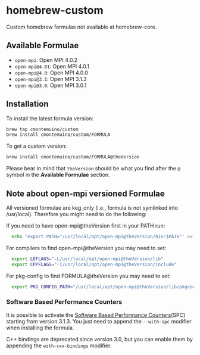 # homebrew-custom
Custom homebrew formulas not available at homebrew-core.

## Available Formulae
* `open-mpi`: Open MPI 4.0.2
* `open-mpi@4.01`: Open MPI 4.0.1
* `open-mpi@4.0`: Open MPI 4.0.0
* `open-mpi@3.1`: Open MPI 3.1.3
* `open-mpi@3.0`: Open MPI 3.0.1

## Installation

To install the latest formula version:
```bash
brew tap cmontemuino/custom
brew install cmontemuino/custom/FORMULA
```

To get a custom version:
```bash
brew install cmontemuino/custom/FORMULA@theVersion
```

Please bear in mind that `theVersion` should be what you find after the `@` symbol in the **Available Formulae** section.

## Note about open-mpi versioned Formulae
All versioned formulae are keg_only (i.e., formula is not symlinked into /usr/local). Therefore you might need to do the following:

If you need to have open-mpi@theVersion first in your PATH run:
```bash
  echo 'export PATH="/usr/local/opt/open-mpi@theVersion/bin:$PATH"' >> ~/.bash_profile
```

For compilers to find open-mpi@theVersion you may need to set:
```bash
  export LDFLAGS="-L/usr/local/opt/open-mpi@theVersion/lib"
  export CPPFLAGS="-I/usr/local/opt/open-mpi@theVersion/include"
```
For pkg-config to find FORMULA@theVersion you may need to set:
```bash
  export PKG_CONFIG_PATH="/usr/local/opt/open-mpi@theVersion/lib/pkgconfig"
```

### Software Based Performance Counters
It is possible to activate the [Software Based Performance Counters][spc](SPC) starting from version 3.1.3.
You just need to append the `--with-spc` modifier when installing the formula.

C++ bindings are deprecated since version 3.0, but you can enable them by appending the `with-cxx-bindings` modifier.

[spc]: https://github.com/davideberius/ompi/wiki/How-to-Use-Software-Based-Performance-Counters-(SPCs)-in-Open-MPI
